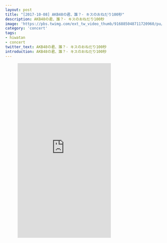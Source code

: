 ```yaml
---
layout: post
title: "[2017-10-08] AKB48の君、誰？- キスのおねだり100秒"
description: AKB48の君、誰？- キスのおねだり100秒
image: 'https://pbs.twimg.com/ext_tw_video_thumb/916885048711720960/pu/img/8RqbWnM2dtpJdt-2.jpg'
category: 'concert'
tags:
- hiwatan
- concert
twitter_text: AKB48の君、誰？- キスのおねだり100秒
introduction: AKB48の君、誰？- キスのおねだり100秒
---
```

<figure class="video_container">
<iframe src="https://www.dropbox.com/s/voydm1usavqasaz/916885212339908608.mp4" height="560" frameborder="0" webkitallowfullscreen mozallowfullscreen allowfullscreen></iframe>
</figure>

